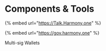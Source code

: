 # Components & Tools

{% embed url="https://Talk.Harmony.one" %}

{% embed url="https://gov.harmony.one" %}

Multi-sig Wallets



